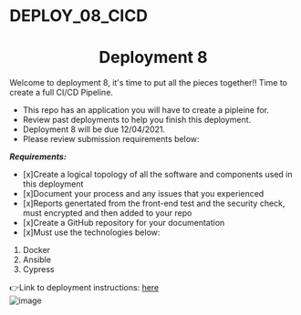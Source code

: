 # DEPLOY_08_CICD

<h1 align=center>Deployment 8</h1>

Welcome to deployment 8, it's time to put all the pieces together!! Time to create a full CI/CD Pipeline.

- This repo has an application you will have to create a pipleine for.
- Review past deployments to help you finish this deployment.
- Deployment 8 will be due 12/04/2021.
- Please review submission requirements below: 

***Requirements:*** 
- [x]Create a logical topology of all the software and components used in this deployment
- [x]Document your process and any issues that you experienced 
- [x]Reports genertated from the front-end test and the security check, must encrypted and then added to your repo 
- [x]Create a GitHub repository for your documentation
- [x]Must use the technologies below:
1. Docker
2. Ansible
5. Cypress


👉Link to deployment instructions: [here]()  
![image](https://encrypted-tbn0.gstatic.com/images?q=tbn:ANd9GcS0vQbTWDSkdWZYD_g_QVr4x8IbVCdmi-Yv3w&usqp=CAU)

